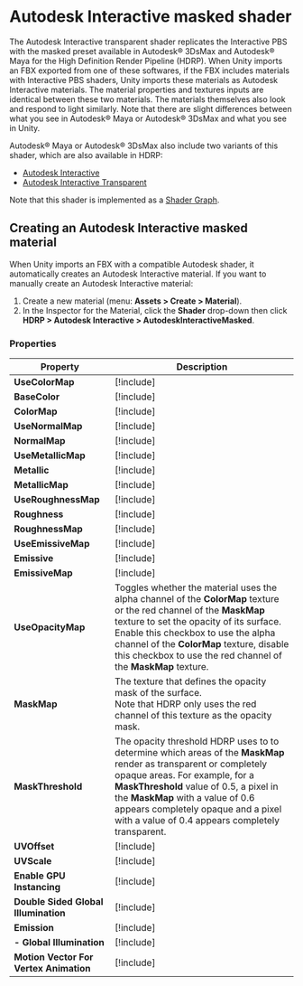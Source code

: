 # Autodesk Interactive masked shader

The Autodesk Interactive transparent shader replicates the Interactive PBS with the masked preset available in Autodesk® 3DsMax and Autodesk® Maya for the High Definition Render Pipeline (HDRP). When Unity imports an FBX exported from one of these softwares, if the FBX includes materials with Interactive PBS shaders, Unity imports these materials as Autodesk Interactive materials. The material properties and textures inputs are identical between these two materials. The materials themselves also look and respond to light similarly. Note that there are slight differences between what you see in Autodesk® Maya or Autodesk® 3DsMax and what you see in Unity.

Autodesk® Maya or Autodesk® 3DsMax also include two variants of this shader, which are also available in HDRP:

- [Autodesk Interactive](Autodesk-Interactive-Shader.md)
- [Autodesk Interactive Transparent](Autodesk-Interactive-Shader-Transparent.md)

Note that this shader is implemented as a [Shader Graph](https://docs.unity3d.com/Packages/com.unity.shadergraph@latest/index.html).

## Creating an Autodesk Interactive masked material

When Unity imports an FBX with a compatible Autodesk shader, it automatically creates an Autodesk Interactive material. If you want to manually create an Autodesk Interactive material:

1. Create a new material (menu: **Assets > Create > Material**).
2. In the Inspector for the Material, click the **Shader** drop-down then click **HDRP > Autodesk Interactive > AutodeskInteractiveMasked**.

### Properties

| **Property** | **Description** |
| -------------------------------------- | ------------------------------------------------------------ |
|**UseColorMap**|[!include[](Snippets/ShaderProperties/Autodesk-Interactive-UseColorMap.md)]|
|**BaseColor**|[!include[](Snippets/ShaderProperties/Autodesk-Interactive-BaseColor.md)]|
|**ColorMap**|[!include[](Snippets/ShaderProperties/Autodesk-Interactive-ColorMap.md)]|
|**UseNormalMap**|[!include[](Snippets/ShaderProperties/Autodesk-Interactive-UseNormalMap.md)]|
|**NormalMap**|[!include[](Snippets/ShaderProperties/Autodesk-Interactive-NormalMap.md)]|
|**UseMetallicMap**|[!include[](Snippets/ShaderProperties/Autodesk-Interactive-UseMetallicMap.md)]|
|**Metallic**|[!include[](Snippets/ShaderProperties/Autodesk-Interactive-Metallic.md)]|
|**MetallicMap**|[!include[](Snippets/ShaderProperties/Autodesk-Interactive-MetallicMap.md)]|
|**UseRoughnessMap**|[!include[](Snippets/ShaderProperties/Autodesk-Interactive-UseRoughnessMap.md)]|
|**Roughness**|[!include[](Snippets/ShaderProperties/Autodesk-Interactive-Roughness.md)]|
|**RoughnessMap**|[!include[](Snippets/ShaderProperties/Autodesk-Interactive-RoughnessMap.md)]|
|**UseEmissiveMap**|[!include[](Snippets/ShaderProperties/Autodesk-Interactive-UseEmissiveMap.md)]|
|**Emissive**|[!include[](Snippets/ShaderProperties/Autodesk-Interactive-Emissive.md)]|
|**EmissiveMap**|[!include[](Snippets/ShaderProperties/Autodesk-Interactive-EmissiveMap.md)]|
| **UseOpacityMap**                    | Toggles whether the material uses the alpha channel of the **ColorMap** texture or the red channel of the **MaskMap** texture to set the opacity of its surface. Enable this checkbox to use the alpha channel of the **ColorMap** texture, disable this checkbox to use the red channel of the **MaskMap** texture. |
| **MaskMap** | The texture that defines the opacity mask of the surface.<br/>Note that HDRP only uses the red channel of this texture as the opacity mask. |
| **MaskThreshold** |The opacity threshold HDRP uses to to determine which areas of the **MaskMap** render as transparent or completely opaque areas. For example, for a **MaskThreshold** value of 0.5, a pixel in the **MaskMap** with a value of 0.6 appears completely opaque and a pixel with a value of 0.4 appears completely transparent.  |
|**UVOffset**|[!include[](Snippets/ShaderProperties/Autodesk-Interactive-UVOffset.md)]|
|**UVScale**|[!include[](Snippets/ShaderProperties/Autodesk-Interactive-UVScale.md)]|
| **Enable GPU Instancing**              | [!include[](Snippets/ShaderProperties/Enable-GPU-Instancing.md)] |
| **Double Sided Global Illumination**   | [!include[](Snippets/ShaderProperties/Double-Sided-Global-Illumination.md)] |
| **Emission**                           | [!include[](Snippets/ShaderProperties/Emission.md)] |
| **- Global Illumination**              | [!include[](Snippets/ShaderProperties/Emission--Global-Illumination.md)] |
| **Motion Vector For Vertex Animation** | [!include[](Snippets/ShaderProperties/Motion-Vector-For-Vertex-Animation.md)] |